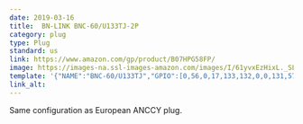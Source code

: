 ```yaml
---
date: 2019-03-16
title:  BN-LINK BNC-60/U133TJ-2P
category: plug
type: Plug
standard: us
link: https://www.amazon.com/gp/product/B07HPG58FP/
image: https://images-na.ssl-images-amazon.com/images/I/61yvxEzHixL._SL1500_.jpg
template: '{"NAME":"BNC-60/U133TJ","GPIO":[0,56,0,17,133,132,0,0,131,57,21,0,0],"FLAG":0,"BASE":18}' 
link_alt: 
---
```


Same configuration as European ANCCY plug.
